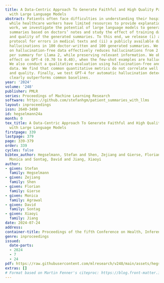 ```yaml
---
title: A Data-Centric Approach To Generate Faithful and High Quality Patient Summaries
  with Large Language Models
abstract: Patients often face difficulties in understanding their hospitalizations,
  while healthcare workers have limited resources to provide explanations. In this
  work, we investigate the potential of large language models to generate patient
  summaries based on doctors’ notes and study the effect of training data on the faithfulness
  and quality of the generated summaries. To this end, we release (i) a rigorous labeling
  protocol for errors in medical texts and (ii) a publicly available dataset of annotated
  hallucinations in 100 doctor-written and 100 generated summaries. We show that fine-tuning
  on hallucination-free data effectively reduces hallucinations from 2.60 to 1.55
  per summary for Llama 2, while preserving relevant information. We observe a similar
  effect on GPT-4 (0.70 to 0.40), when the few-shot examples are hallucination-free.
  We also conduct a qualitative evaluation using hallucination-free and improved training
  data. We find that common quantitative metrics do not correlate well with faithfulness
  and quality. Finally, we test GPT-4 for automatic hallucination detection, which
  clearly outperforms common baselines.
year: '2024'
volume: '248'
publisher: PMLR
series: Proceedings of Machine Learning Research
software: https://github.com/stefanhgm/patient_summaries_with_llms
layout: inproceedings
issn: 2640-3498
id: hegselmann24a
month: 0
tex_title: A Data-Centric Approach To Generate Faithful and High Quality Patient Summaries
  with Large Language Models
firstpage: 339
lastpage: 379
page: 339-379
order: 339
cycles: false
bibtex_author: Hegselmann, Stefan and Shen, Zejiang and Gierse, Florian and Agrawal,
  Monica and Sontag, David and Jiang, Xiaoyi
author:
- given: Stefan
  family: Hegselmann
- given: Zejiang
  family: Shen
- given: Florian
  family: Gierse
- given: Monica
  family: Agrawal
- given: David
  family: Sontag
- given: Xiaoyi
  family: Jiang
date: 2024-07-24
address:
container-title: Proceedings of the fifth Conference on Health, Inference, and Learning
genre: inproceedings
issued:
  date-parts:
  - 2024
  - 7
  - 24
pdf: https://raw.githubusercontent.com/mlresearch/v248/main/assets/hegselmann24a/hegselmann24a.pdf
extras: []
# Format based on Martin Fenner's citeproc: https://blog.front-matter.io/posts/citeproc-yaml-for-bibliographies/
---
```

